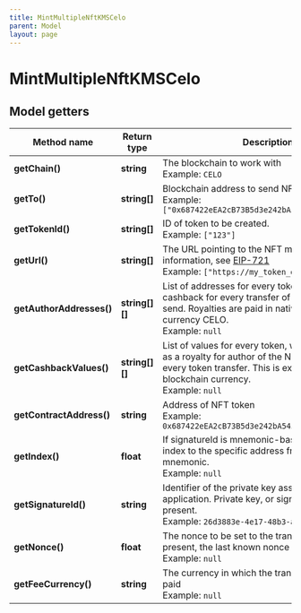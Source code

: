 ```yaml
---
title: MintMultipleNftKMSCelo
parent: Model
layout: page
---
```


# MintMultipleNftKMSCelo

## Model getters

Method name | Return type | Description | Notes
------------ | ------------- | ------------- | -------------
**getChain()** | **string** | The blockchain to work with <br>Example: `CELO` |
**getTo()** | **string[]** | Blockchain address to send NFT token to. <br>Example: `["0x687422eEA2cB73B5d3e242bA5456b782919AFc85"]` |
**getTokenId()** | **string[]** | ID of token to be created. <br>Example: `["123"]` |
**getUrl()** | **string[]** | The URL pointing to the NFT metadata; for more information, see <a href="https://eips.ethereum.org/EIPS/eip-721#specification" target="_blank">EIP-721</a> <br>Example: `["https://my_token_data.com"]` |
**getAuthorAddresses()** | **string[][]** | List of addresses for every token, where royalty cashback for every transfer of this NFT will be send. Royalties are paid in native blockchain currency CELO. <br>Example: `null` | [optional]
**getCashbackValues()** | **string[][]** | List of values for every token, which will be paid as a royalty for author of the NFT token with every token transfer. This is exact value in native blockchain currency. <br>Example: `null` | [optional]
**getContractAddress()** | **string** | Address of NFT token <br>Example: `0x687422eEA2cB73B5d3e242bA5456b782919AFc85` |
**getIndex()** | **float** | If signatureId is mnemonic-based, this is the index to the specific address from that mnemonic. <br>Example: `null` | [optional]
**getSignatureId()** | **string** | Identifier of the private key associated in signing application. Private key, or signature Id must be present. <br>Example: `26d3883e-4e17-48b3-a0ee-09a3e484ac83` |
**getNonce()** | **float** | The nonce to be set to the transaction; if not present, the last known nonce will be used <br>Example: `null` | [optional]
**getFeeCurrency()** | **string** | The currency in which the transaction fee will be paid <br>Example: `null` |

